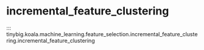 # incremental_feature_clustering

::: tinybig.koala.machine_learning.feature_selection.incremental_feature_clustering.incremental_feature_clustering
